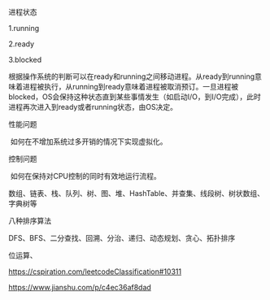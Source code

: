 进程状态

1.running

2.ready

3.blocked



根据操作系统的判断可以在ready和running之间移动进程。从ready到running意味着进程被执行，从running到ready意味着进程被取消预订。一旦进程被blocked，OS会保持这种状态直到某些事情发生（如启动I/O，到I/O完成），此时进程再次进入到ready或者running状态，由OS决定。



性能问题

​	如何在不增加系统过多开销的情况下实现虚拟化。

控制问题

​	如何在保持对CPU控制的同时有效地运行流程。





数组、链表、栈、队列、树、图、堆、HashTable、并查集、线段树、树状数组、字典树等

八种排序算法

DFS、BFS、二分查找、回溯、分治、递归、动态规划、贪心、拓扑排序

位运算、



<https://cspiration.com/leetcodeClassification#10311>

<https://www.jianshu.com/p/c4ec36af8dad>


